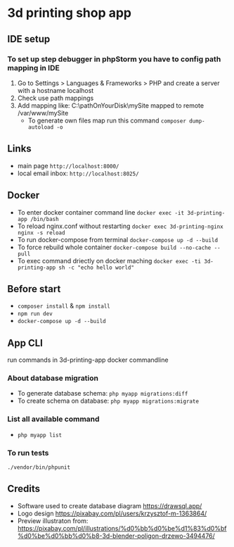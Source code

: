 # 3d printing shop app

## IDE setup
### To set up step debugger in phpStorm you have to config path mapping in IDE
1. Go to Settings > Languages & Frameworks > PHP and create a server with a hostname localhost
2. Check use path mappings
3. Add mapping like: C:\pathOnYourDisk\mySite mapped to remote /var/www/mySite
   * To generate own files map run this command
   ```composer dump-autoload -o```
## Links
* main page ```http://localhost:8000/```
* local email inbox:
```http://localhost:8025/```

  
## Docker
* To enter docker container command line
```docker exec -it 3d-printing-app /bin/bash```
* To reload nginx.conf without restarting
```docker exec 3d-printing-nginx nginx -s reload```
* To run docker-compose from terminal
```docker-compose up -d --build```
* To force rebuild whole container
```docker-compose build --no-cache --pull```
* To exec command driectly on docker maching
```docker exec -ti 3d-printing-app sh -c "echo hello world"```

## Before start
*  ```composer install``` & ```npm install```
* ```npm run dev```
* ```docker-compose up -d --build```
## App CLI 
run commands in 3d-printing-app docker commandline
### About database migration
* To generate database schema: ```php myapp migrations:diff```
* To create schema on database: ```php myapp migrations:migrate```

### List all available command
* ```php myapp list```




### To run tests
```./vendor/bin/phpunit```

## Credits
 * Software used to create database diagram
 https://drawsql.app/
 * Logo design https://pixabay.com/pl/users/krzysztof-m-1363864/
 * Preview illustraton from: https://pixabay.com/pl/illustrations/%d0%bb%d0%be%d1%83%d0%bf%d0%be%d0%bb%d0%b8-3d-blender-poligon-drzewo-3494476/
